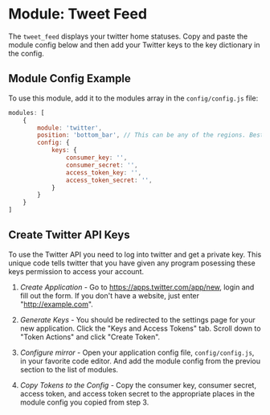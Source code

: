 # Module: Tweet Feed

The `tweet_feed` displays your twitter home statuses. Copy and paste the module config below and then add your Twitter keys to the key dictionary in the config.

## Module Config Example

To use this module, add it to the modules array in the `config/config.js` file:
````javascript
modules: [
	{
		module: 'twitter',
		position: 'bottom_bar',	// This can be any of the regions. Best results in center regions.
		config: {
			keys: {
				consumer_key: '',
				consumer_secret: '',
				access_token_key: '',
				access_token_secret: '',
			}
		}
	}
]
````

## Create Twitter API Keys

To use the Twitter API you need to log into twitter and get a private key. This unique code tells twitter that you have given any program posessing these keys permission to access your account.

1) *Create Application* - Go to https://apps.twitter.com/app/new, login and fill out the form. If you don't have a website, just enter "http://example.com".

2) *Generate Keys* - You should be redirected to the settings page for your new application. Click the "Keys and Access Tokens" tab. Scroll down to "Token Actions" and click "Create Token".

3) *Configure mirror* - Open your application config file, `config/config.js`, in your favorite code editor. And add the module config from the previou section to the list of modules.

4) *Copy Tokens to the Config* - Copy the consumer key, consumer secret, access token, and access token secret to the appropriate places in the module config you copied from step 3.
